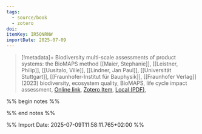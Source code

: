 ```yaml
---
tags:
  - source/book
  - zotero
doi: 
itemKey: IR5QNRNW
importDate: 2025-07-09
---
```

>[!metadata]+
> Biodiversity multi-scale assessments of product systems: the BioMAPS method
> [[Maier, Stephanie]], [[Leistner, Philip]], [[Uusitalo, Ville]], [[Lindner, Jan Paul]], [[Universität Stuttgart]], [[Fraunhofer-Institut für Bauphysik]], 
> [[Fraunhofer Verlag]] (2023)
> biodiversity, ecosystem quality, BioMAPS, life cycle impact assessment, 
> [Online link](), [Zotero Item](zotero://select/library/items/IR5QNRNW), [Local (PDF)](file://C:/Users/aburg/Documents/references/zotero/storage/7VI2DK93/Maier2023_Biodiversitymultiscale.pdf), 

%% begin notes %%

%% end notes %%

%% Import Date: 2025-07-09T11:58:11.765+02:00 %%
